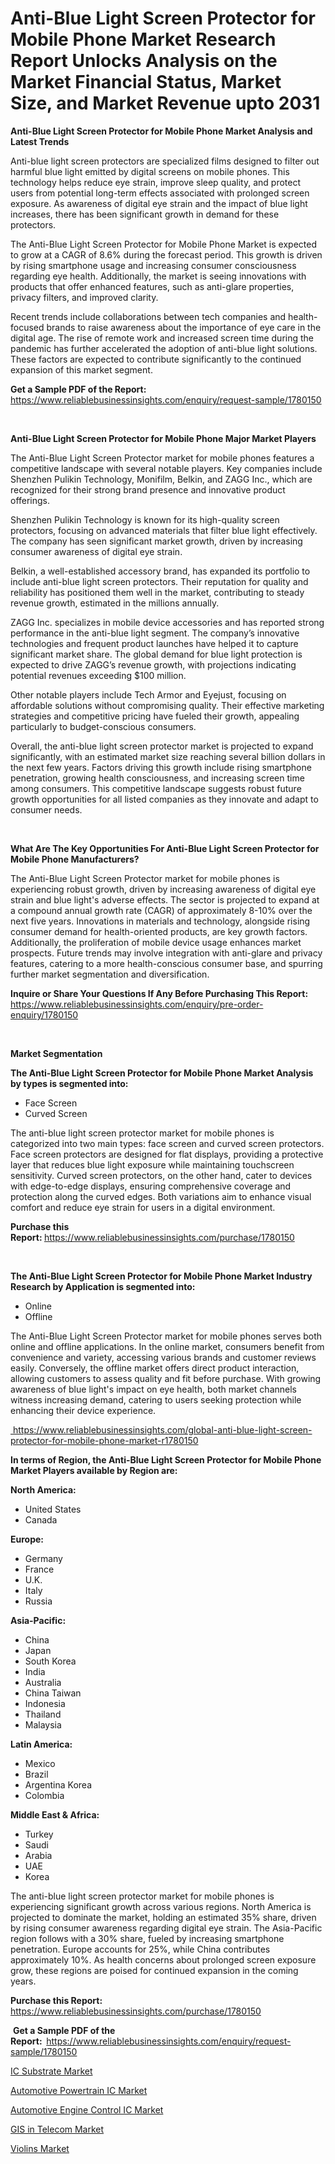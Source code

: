 <p><h1>Anti-Blue Light Screen Protector for Mobile Phone Market Research Report Unlocks Analysis on the Market Financial Status, Market Size, and Market Revenue upto 2031</h1></p><p><strong>Anti-Blue Light Screen Protector for Mobile Phone Market Analysis and Latest Trends</strong></p>
<p><p>Anti-blue light screen protectors are specialized films designed to filter out harmful blue light emitted by digital screens on mobile phones. This technology helps reduce eye strain, improve sleep quality, and protect users from potential long-term effects associated with prolonged screen exposure. As awareness of digital eye strain and the impact of blue light increases, there has been significant growth in demand for these protectors.</p><p>The Anti-Blue Light Screen Protector for Mobile Phone Market is expected to grow at a CAGR of 8.6% during the forecast period. This growth is driven by rising smartphone usage and increasing consumer consciousness regarding eye health. Additionally, the market is seeing innovations with products that offer enhanced features, such as anti-glare properties, privacy filters, and improved clarity. </p><p>Recent trends include collaborations between tech companies and health-focused brands to raise awareness about the importance of eye care in the digital age. The rise of remote work and increased screen time during the pandemic has further accelerated the adoption of anti-blue light solutions. These factors are expected to contribute significantly to the continued expansion of this market segment.</p></p>
<p><strong>Get a Sample PDF of the Report:&nbsp;</strong> <a href="https://www.reliablebusinessinsights.com/enquiry/request-sample/1780150?utm_campaign=62&utm_medium=2&utm_source=Github&utm_content=ia&utm_term=19122024&utm_id=anti-blue-light-screen-protector-for-mobile-phone">https://www.reliablebusinessinsights.com/enquiry/request-sample/1780150</a></p>
<p>&nbsp;</p>
<p><strong>Anti-Blue Light Screen Protector for Mobile Phone Major Market Players</strong></p>
<p><p>The Anti-Blue Light Screen Protector market for mobile phones features a competitive landscape with several notable players. Key companies include Shenzhen Pulikin Technology, Monifilm, Belkin, and ZAGG Inc., which are recognized for their strong brand presence and innovative product offerings.</p><p>Shenzhen Pulikin Technology is known for its high-quality screen protectors, focusing on advanced materials that filter blue light effectively. The company has seen significant market growth, driven by increasing consumer awareness of digital eye strain.</p><p>Belkin, a well-established accessory brand, has expanded its portfolio to include anti-blue light screen protectors. Their reputation for quality and reliability has positioned them well in the market, contributing to steady revenue growth, estimated in the millions annually.</p><p>ZAGG Inc. specializes in mobile device accessories and has reported strong performance in the anti-blue light segment. The company’s innovative technologies and frequent product launches have helped it to capture significant market share. The global demand for blue light protection is expected to drive ZAGG’s revenue growth, with projections indicating potential revenues exceeding $100 million.</p><p>Other notable players include Tech Armor and Eyejust, focusing on affordable solutions without compromising quality. Their effective marketing strategies and competitive pricing have fueled their growth, appealing particularly to budget-conscious consumers.</p><p>Overall, the anti-blue light screen protector market is projected to expand significantly, with an estimated market size reaching several billion dollars in the next few years. Factors driving this growth include rising smartphone penetration, growing health consciousness, and increasing screen time among consumers. This competitive landscape suggests robust future growth opportunities for all listed companies as they innovate and adapt to consumer needs.</p></p>
<p>&nbsp;</p>
<p><strong>What Are The Key Opportunities For Anti-Blue Light Screen Protector for Mobile Phone Manufacturers?</strong></p>
<p><p>The Anti-Blue Light Screen Protector market for mobile phones is experiencing robust growth, driven by increasing awareness of digital eye strain and blue light's adverse effects. The sector is projected to expand at a compound annual growth rate (CAGR) of approximately 8-10% over the next five years. Innovations in materials and technology, alongside rising consumer demand for health-oriented products, are key growth factors. Additionally, the proliferation of mobile device usage enhances market prospects. Future trends may involve integration with anti-glare and privacy features, catering to a more health-conscious consumer base, and spurring further market segmentation and diversification.</p></p>
<p><strong>Inquire or Share Your Questions If Any Before Purchasing This Report:</strong> <a href="https://www.reliablebusinessinsights.com/enquiry/pre-order-enquiry/1780150?utm_campaign=62&utm_medium=2&utm_source=Github&utm_content=ia&utm_term=19122024&utm_id=anti-blue-light-screen-protector-for-mobile-phone">https://www.reliablebusinessinsights.com/enquiry/pre-order-enquiry/1780150</a></p>
<p>&nbsp;</p>
<p><strong>Market Segmentation</strong></p>
<p><strong>The Anti-Blue Light Screen Protector for Mobile Phone Market Analysis by types is segmented into:</strong></p>
<p><ul><li>Face Screen</li><li>Curved Screen</li></ul></p>
<p><p>The anti-blue light screen protector market for mobile phones is categorized into two main types: face screen and curved screen protectors. Face screen protectors are designed for flat displays, providing a protective layer that reduces blue light exposure while maintaining touchscreen sensitivity. Curved screen protectors, on the other hand, cater to devices with edge-to-edge displays, ensuring comprehensive coverage and protection along the curved edges. Both variations aim to enhance visual comfort and reduce eye strain for users in a digital environment.</p></p>
<p><strong>Purchase this Report:&nbsp;</strong><a href="https://www.reliablebusinessinsights.com/purchase/1780150?utm_campaign=62&utm_medium=2&utm_source=Github&utm_content=ia&utm_term=19122024&utm_id=anti-blue-light-screen-protector-for-mobile-phone">https://www.reliablebusinessinsights.com/purchase/1780150</a></p>
<p>&nbsp;</p>
<p><strong>The Anti-Blue Light Screen Protector for Mobile Phone Market Industry Research by Application is segmented into:</strong></p>
<p><ul><li>Online</li><li>Offline</li></ul></p>
<p><p>The Anti-Blue Light Screen Protector market for mobile phones serves both online and offline applications. In the online market, consumers benefit from convenience and variety, accessing various brands and customer reviews easily. Conversely, the offline market offers direct product interaction, allowing customers to assess quality and fit before purchase. With growing awareness of blue light's impact on eye health, both market channels witness increasing demand, catering to users seeking protection while enhancing their device experience.</p></p>
<p><a href="https://www.reliablebusinessinsights.com/global-anti-blue-light-screen-protector-for-mobile-phone-market-r1780150?utm_campaign=62&utm_medium=2&utm_source=Github&utm_content=ia&utm_term=19122024&utm_id=anti-blue-light-screen-protector-for-mobile-phone">&nbsp;https://www.reliablebusinessinsights.com/global-anti-blue-light-screen-protector-for-mobile-phone-market-r1780150</a></p>
<p><strong>In terms of Region, the Anti-Blue Light Screen Protector for Mobile Phone Market Players available by Region are:</strong></p>
<p>
    <p> <strong> North America: </strong>
        <ul>
            <li>United States</li>
            <li>Canada</li>
        </ul>
        </p> 
    <p> <strong> Europe: </strong>
        <ul>
            <li>Germany</li>
            <li>France</li>
            <li>U.K.</li>
            <li>Italy</li>
            <li>Russia</li>
        </ul>
        </p> 
    <p> <strong> Asia-Pacific: </strong>
        <ul>
            <li>China</li>
            <li>Japan</li>
            <li>South Korea</li>
            <li>India</li>
            <li>Australia</li>
            <li>China Taiwan</li>
            <li>Indonesia</li>
            <li>Thailand</li>
            <li>Malaysia</li>
        </ul>
        </p> 
    <p> <strong> Latin America: </strong>
        <ul>
            <li>Mexico</li>
            <li>Brazil</li>
            <li>Argentina Korea</li>
            <li>Colombia</li>
        </ul>
        </p> 
    <p> <strong> Middle East & Africa: </strong>
        <ul>
            <li>Turkey</li>
            <li>Saudi</li>
            <li>Arabia</li>
            <li>UAE</li>
            <li>Korea</li>
        </ul>
    </p>
    </p>
<p><p>The anti-blue light screen protector market for mobile phones is experiencing significant growth across various regions. North America is projected to dominate the market, holding an estimated 35% share, driven by rising consumer awareness regarding digital eye strain. The Asia-Pacific region follows with a 30% share, fueled by increasing smartphone penetration. Europe accounts for 25%, while China contributes approximately 10%. As health concerns about prolonged screen exposure grow, these regions are poised for continued expansion in the coming years.</p></p>
<p><strong>Purchase this Report: </strong><a href="https://www.reliablebusinessinsights.com/purchase/1780150?utm_campaign=62&utm_medium=2&utm_source=Github&utm_content=ia&utm_term=19122024&utm_id=anti-blue-light-screen-protector-for-mobile-phone">https://www.reliablebusinessinsights.com/purchase/1780150</a></p>
<p>&nbsp;<strong>Get a Sample PDF of the Report:&nbsp;&nbsp;</strong><a href="https://www.reliablebusinessinsights.com/enquiry/request-sample/1780150?utm_campaign=62&utm_medium=2&utm_source=Github&utm_content=ia&utm_term=19122024&utm_id=anti-blue-light-screen-protector-for-mobile-phone">https://www.reliablebusinessinsights.com/enquiry/request-sample/1780150</a></p>
<p><strong></strong></p>
<p><p><a href="https://www.linkedin.com/pulse/ic-substrate-market-outlook-2024-2031-projected-cagr-86-xkywe?utm_campaign=62&utm_medium=2&utm_source=Github&utm_content=ia&utm_term=19122024&utm_id=anti-blue-light-screen-protector-for-mobile-phone">IC Substrate Market</a></p><p><a href="https://github.com/WashimHussain441/Market-Research-Report-List-1/blob/main/automotive-powertrain-ic-market.md?utm_campaign=62&utm_medium=2&utm_source=Github&utm_content=ia&utm_term=19122024&utm_id=anti-blue-light-screen-protector-for-mobile-phone">Automotive Powertrain IC Market</a></p><p><a href="https://github.com/manesros8/Market-Research-Report-List-1/blob/main/automotive-engine-control-ic-market.md?utm_campaign=62&utm_medium=2&utm_source=Github&utm_content=ia&utm_term=19122024&utm_id=anti-blue-light-screen-protector-for-mobile-phone">Automotive Engine Control IC Market</a></p><p><a href="https://www.linkedin.com/pulse/gis-telecom-market-analysis-report-offers-forecast-trends-czyrf?utm_campaign=62&utm_medium=2&utm_source=Github&utm_content=ia&utm_term=19122024&utm_id=anti-blue-light-screen-protector-for-mobile-phone">GIS in Telecom Market</a></p><p><a href="https://www.linkedin.com/pulse/violins-market-scope-offering-deep-insights-historical-trends-jopte?utm_campaign=62&utm_medium=2&utm_source=Github&utm_content=ia&utm_term=19122024&utm_id=anti-blue-light-screen-protector-for-mobile-phone">Violins Market</a></p></p>